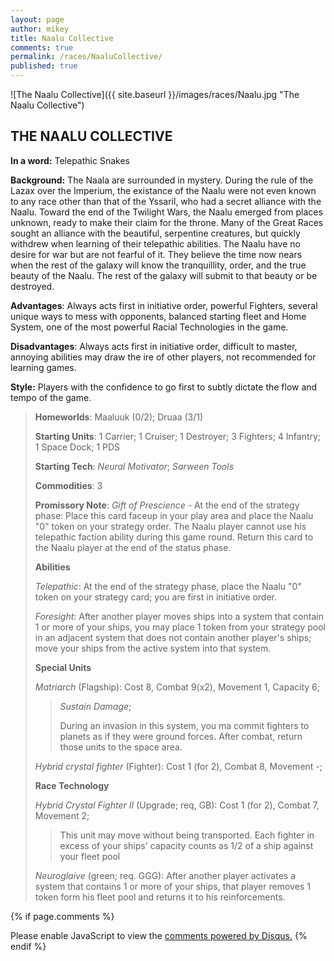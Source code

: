 ```yaml
---
layout: page
author: mikey
title: Naalu Collective
comments: true
permalink: /races/NaaluCollective/
published: true
---
```


![The Naalu Collective]({{ site.baseurl }}/images/races/Naalu.jpg "The Naalu Collective")

## THE NAALU COLLECTIVE

**In a word:** Telepathic Snakes

**Background:** The Naala are surrounded in mystery. During the rule of the Lazax over the Imperium, the existance of the Naalu were not even known to any race other than that of the Yssaril, who had a secret alliance with the Naalu. Toward the end of the Twilight Wars, the Naalu emerged from places unknown, ready to make their claim for the throne. Many of the Great Races sought an alliance with the beautiful, serpentine creatures, but quickly withdrew when learning of their telepathic abilities. The Naalu have no desire for war but are not fearful of it. They believe the time now nears when the rest of the galaxy will know the tranquillity, order, and the true beauty of the Naalu. The rest of the galaxy will submit to that beauty or be destroyed.

**Advantages**: Always acts first in initiative order, powerful Fighters, several unique ways to mess with opponents, balanced starting fleet and Home System, one of the most powerful Racial Technologies in the game.

**Disadvantages**: Always acts first in initiative order, difficult to master, annoying abilities may draw the ire of other players, not recommended for learning games.

**Style:** Players with the confidence to go first to subtly dictate the flow and tempo of the game.

>**Homeworlds**: Maaluuk (0/2); Druaa (3/1)
>
>**Starting Units**: 1 Carrier; 1 Cruiser; 1 Destroyer; 3 Fighters; 4 Infantry; 1 Space Dock; 1 PDS  
>
>**Starting Tech**: _Neural Motivator_; _Sarween Tools_
>
>**Commodities**: 3
>
>**Promissory Note**: _Gift of Prescience_ - At the end of the strategy phase: Place this card faceup in your play area and place the Naalu "0" token on your strategy order. The Naalu player cannot use his telepathic faction ability during this game round. Return this card to the Naalu player at the end of the status phase. 
>
>**Abilities**
>
>_Telepathic_: At the end of the strategy phase, place the Naalu "0" token on your strategy card; you are first in initiative order.
>
>_Foresight_: After another player moves ships into a system that contain 1 or more of your ships, you may place 1 token from your strategy pool in an adjacent system that does not contain another player's ships; move your ships from the active system into that system.
>
>**Special Units**
>
>_Matriarch_ (Flagship): Cost 8, Combat 9(x2), Movement 1, Capacity 6; 
>>_Sustain Damage_; 
>>
>>During an invasion in this system, you ma commit fighters to planets as if they were ground forces. After combat, return those units to the space area. 
>
>_Hybrid crystal fighter_ (Fighter): Cost 1 (for 2), Combat 8, Movement -;
>
>**Race Technology**
>
>_Hybrid Crystal Fighter II_ (Upgrade; req, GB): Cost 1 (for 2), Combat 7, Movement 2; 
>>
>>This unit may move without being transported. Each fighter in excess of your ships' capacity counts as 1/2 of a ship against your fleet pool
>
>_Neuroglaive_ (green; req. GGG): After another player activates a system that contains 1 or more of your ships, that player removes 1 token form his fleet pool and returns it to his reinforcements.

{% if page.comments %}
<div id="disqus_thread"></div>
<script>

/**
*  RECOMMENDED CONFIGURATION VARIABLES: EDIT AND UNCOMMENT THE SECTION BELOW TO INSERT DYNAMIC VALUES FROM YOUR PLATFORM OR CMS.
*  LEARN WHY DEFINING THESE VARIABLES IS IMPORTANT: https://disqus.com/admin/universalcode/#configuration-variables*/
/*
var disqus_config = function () {
this.page.url = PAGE_URL;  // Replace PAGE_URL with your page's canonical URL variable
this.page.identifier = PAGE_IDENTIFIER; // Replace PAGE_IDENTIFIER with your page's unique identifier variable
};
*/
(function() { // DON'T EDIT BELOW THIS LINE
var d = document, s = d.createElement('script');
s.src = 'https://mikeymischief-github-io.disqus.com/embed.js';
s.setAttribute('data-timestamp', +new Date());
(d.head || d.body).appendChild(s);
})();
</script>
<noscript>Please enable JavaScript to view the <a href="https://disqus.com/?ref_noscript">comments powered by Disqus.</a></noscript>
<script id="dsq-count-scr" src="//mikeymischief-github-io.disqus.com/count.js" async></script>                            
{% endif %}
